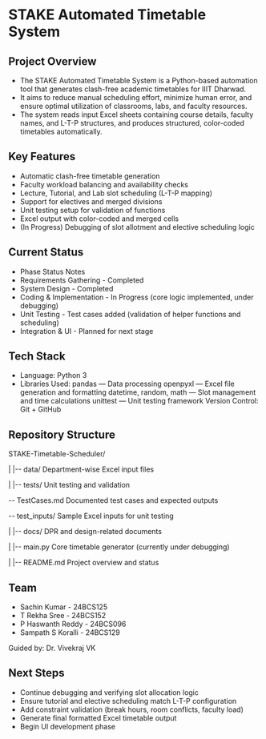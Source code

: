 # STAKE Automated Timetable System

## Project Overview
* The STAKE Automated Timetable System is a Python-based automation tool that generates clash-free academic timetables for IIIT Dharwad.
* It aims to reduce manual scheduling effort, minimize human error, and ensure optimal utilization of classrooms, labs, and faculty resources.
* The system reads input Excel sheets containing course details, faculty names, and L-T-P structures, and produces structured, color-coded timetables automatically.

## Key Features
* Automatic clash-free timetable generation
* Faculty workload balancing and availability checks
* Lecture, Tutorial, and Lab slot scheduling (L-T-P mapping)
* Support for electives and merged divisions
* Unit testing setup for validation of functions
* Excel output with color-coded and merged cells
* (In Progress) Debugging of slot allotment and elective scheduling logic

## Current Status
* Phase	Status	Notes
* Requirements Gathering - Completed	
* System Design	- Completed	
* Coding & Implementation	- In Progress (core logic implemented, under debugging)
* Unit Testing	- Test cases added (validation of helper functions and scheduling)
* Integration & UI	- Planned for next stage
 
## Tech Stack
* Language: Python 3
* Libraries Used:
    pandas — Data processing
    openpyxl — Excel file generation and formatting
    datetime, random, math — Slot management and time calculations
    unittest — Unit testing framework
    Version Control: Git + GitHub

## Repository Structure
STAKE-Timetable-Scheduler/

|
|-- data/                 Department-wise Excel input files

|
|-- tests/                Unit testing and validation

 \-- TestCases.md      Documented test cases and expected outputs

 \-- test_inputs/      Sample Excel inputs for unit testing

|
|-- docs/                 DPR and design-related documents

|
|-- main.py               Core timetable generator (currently under debugging)

|
|-- README.md             Project overview and status

## Team
* Sachin Kumar -	24BCS125
* T Rekha Sree -	24BCS152
* P Haswanth Reddy -	24BCS096
* Sampath S Koralli	- 24BCS129

Guided by: Dr. Vivekraj VK

## Next Steps
* Continue debugging and verifying slot allocation logic
* Ensure tutorial and elective scheduling match L-T-P configuration
* Add constraint validation (break hours, room conflicts, faculty load)
* Generate final formatted Excel timetable output
* Begin UI development phase
